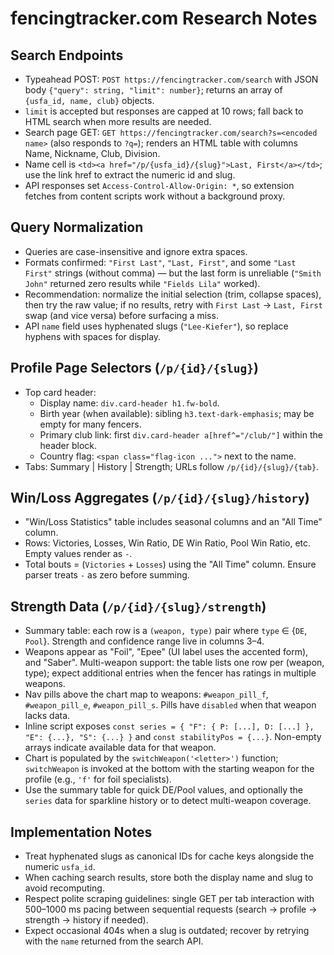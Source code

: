 # fencingtracker.com Research Notes

## Search Endpoints
- Typeahead POST: `POST https://fencingtracker.com/search` with JSON body `{"query": string, "limit": number}`; returns an array of `{usfa_id, name, club}` objects.
- `limit` is accepted but responses are capped at 10 rows; fall back to HTML search when more results are needed.
- Search page GET: `GET https://fencingtracker.com/search?s=<encoded name>` (also responds to `?q=`); renders an HTML table with columns Name, Nickname, Club, Division.
- Name cell is `<td><a href="/p/{usfa_id}/{slug}">Last, First</a></td>`; use the link href to extract the numeric id and slug.
- API responses set `Access-Control-Allow-Origin: *`, so extension fetches from content scripts work without a background proxy.

## Query Normalization
- Queries are case-insensitive and ignore extra spaces.
- Formats confirmed: `"First Last"`, `"Last, First"`, and some `"Last First"` strings (without comma) — but the last form is unreliable (`"Smith John"` returned zero results while `"Fields Lila"` worked).
- Recommendation: normalize the initial selection (trim, collapse spaces), then try the raw value; if no results, retry with `First Last` → `Last, First` swap (and vice versa) before surfacing a miss.
- API `name` field uses hyphenated slugs (`"Lee-Kiefer"`), so replace hyphens with spaces for display.

## Profile Page Selectors (`/p/{id}/{slug}`)
- Top card header:
  - Display name: `div.card-header h1.fw-bold`.
  - Birth year (when available): sibling `h3.text-dark-emphasis`; may be empty for many fencers.
  - Primary club link: first `div.card-header a[href^="/club/"]` within the header block.
  - Country flag: `<span class="flag-icon ...">` next to the name.
- Tabs: Summary | History | Strength; URLs follow `/p/{id}/{slug}/{tab}`.

## Win/Loss Aggregates (`/p/{id}/{slug}/history`)
- "Win/Loss Statistics" table includes seasonal columns and an "All Time" column.
- Rows: Victories, Losses, Win Ratio, DE Win Ratio, Pool Win Ratio, etc. Empty values render as `-`.
- Total bouts = (`Victories` + `Losses`) using the "All Time" column. Ensure parser treats `-` as zero before summing.

## Strength Data (`/p/{id}/{slug}/strength`)
- Summary table: each row is a `(weapon, type)` pair where `type` ∈ {`DE`, `Pool`}. Strength and confidence range live in columns 3–4.
- Weapons appear as "Foil", "Epee" (UI label uses the accented form), and "Saber". Multi-weapon support: the table lists one row per (weapon, type); expect additional entries when the fencer has ratings in multiple weapons.
- Nav pills above the chart map to weapons: `#weapon_pill_f`, `#weapon_pill_e`, `#weapon_pill_s`. Pills have `disabled` when that weapon lacks data.
- Inline script exposes `const series = { "F": { P: [...], D: [...] }, "E": {...}, "S": {...} }` and `const stabilityPos = {...}`. Non-empty arrays indicate available data for that weapon.
- Chart is populated by the `switchWeapon('<letter>')` function; `switchWeapon` is invoked at the bottom with the starting weapon for the profile (e.g., `'f'` for foil specialists).
- Use the summary table for quick DE/Pool values, and optionally the `series` data for sparkline history or to detect multi-weapon coverage.

## Implementation Notes
- Treat hyphenated slugs as canonical IDs for cache keys alongside the numeric `usfa_id`.
- When caching search results, store both the display name and slug to avoid recomputing.
- Respect polite scraping guidelines: single GET per tab interaction with 500–1000 ms pacing between sequential requests (search → profile → strength → history if needed).
- Expect occasional 404s when a slug is outdated; recover by retrying with the `name` returned from the search API.
